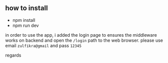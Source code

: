 ## how to install
- npm install
- npm run dev

in order to use the app, i added the login page to ensures the middleware works on backend and open the `/login` path to the web browser.
please use email `zulfikra@gmail` and pass `12345`

regards